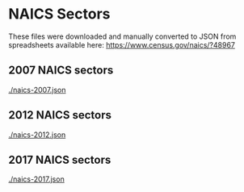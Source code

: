 # NAICS Sectors

These files were downloaded and manually converted to JSON from spreadsheets available here:
https://www.census.gov/naics/?48967

## 2007 NAICS sectors

[./naics-2007.json](./naics-2007.json)

## 2012 NAICS sectors

[./naics-2012.json](./naics-2012.json)

## 2017 NAICS sectors

[./naics-2017.json](./naics-2017.json)
